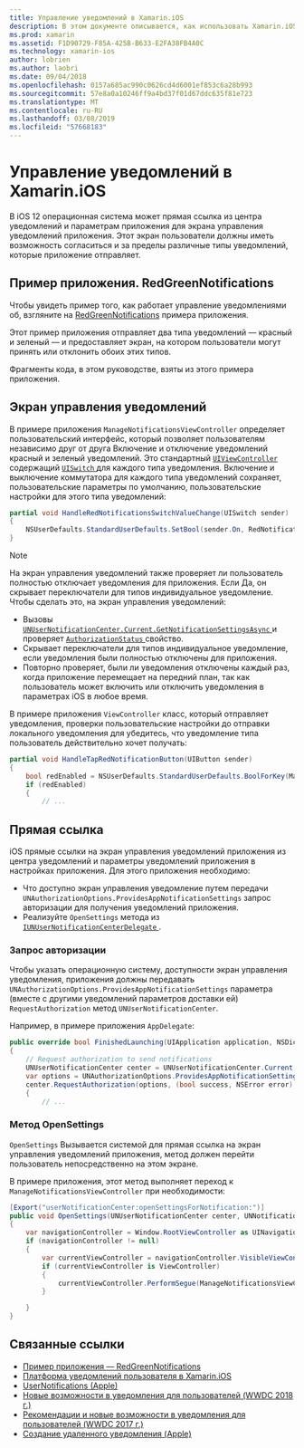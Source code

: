 ```yaml
---
title: Управление уведомлений в Xamarin.iOS
description: В этом документе описывается, как использовать Xamarin.iOS, чтобы воспользоваться преимуществами новых возможностей управления уведомлений, добавленных в iOS 12.
ms.prod: xamarin
ms.assetid: F1D90729-F85A-425B-B633-E2FA38FB4A0C
ms.technology: xamarin-ios
author: lobrien
ms.author: laobri
ms.date: 09/04/2018
ms.openlocfilehash: 0157a685ac990c0626cd4d6001ef853c6a28b993
ms.sourcegitcommit: 57e8a0a10246ff9a4bd37f01d67ddc635f81e723
ms.translationtype: MT
ms.contentlocale: ru-RU
ms.lasthandoff: 03/08/2019
ms.locfileid: "57668183"
---
```

# <a name="notification-management-in-xamarinios"></a>Управление уведомлений в Xamarin.iOS

В iOS 12 операционная система может прямая ссылка из центра уведомлений и параметрам приложения для экрана управления уведомлений приложения. Этот экран пользователи должны иметь возможность согласиться и за пределы различные типы уведомлений, которые приложение отправляет.

## <a name="sample-app-redgreennotifications"></a>Пример приложения. RedGreenNotifications

Чтобы увидеть пример того, как работает управление уведомлениями об, взгляните на [RedGreenNotifications](https://developer.xamarin.com/samples/monotouch/iOS12/RedGreenNotifications) примера приложения.

Этот пример приложения отправляет два типа уведомлений — красный и зеленый — и предоставляет экран, на котором пользователи могут принять или отклонить обоих этих типов.

Фрагменты кода, в этом руководстве, взяты из этого примера приложения.

## <a name="notification-management-screen"></a>Экран управления уведомлений

В примере приложения `ManageNotificationsViewController` определяет пользовательский интерфейс, который позволяет пользователям независимо друг от друга Включение и отключение уведомлений красный и зеленый уведомлений. Это стандартный [`UIViewController`](xref:UIKit.UIViewController)
содержащий [ `UISwitch` ](xref:UIKit.UISwitch) для каждого типа уведомления. Включение и выключение коммутатора для каждого типа уведомлений сохраняет, пользовательские параметры по умолчанию, пользовательские настройки для этого типа уведомлений:

```csharp
partial void HandleRedNotificationsSwitchValueChange(UISwitch sender)
{
    NSUserDefaults.StandardUserDefaults.SetBool(sender.On, RedNotificationsEnabledKey);
}
```

> [!NOTE]
> На экран управления уведомлений также проверяет ли пользователь полностью отключает уведомления для приложения. Если Да, он скрывает переключатели для типов индивидуальное уведомление. Чтобы сделать это, на экран управления уведомлений:
>
> - Вызовы [ `UNUserNotificationCenter.Current.GetNotificationSettingsAsync` ](xref:UserNotifications.UNUserNotificationCenter.GetNotificationSettingsAsync) и проверяет [ `AuthorizationStatus` ](xref:UserNotifications.UNNotificationSettings.AuthorizationStatus) свойство.
> - Скрывает переключатели для типов индивидуальное уведомление, если уведомления были полностью отключены для приложения.
> - Повторно проверяет, были ли уведомления отключены каждый раз, когда приложение перемещает на передний план, так как пользователь может включить или отключить уведомления в параметрах iOS в любое время.

В примере приложения `ViewController` класс, который отправляет уведомления, проверки пользовательские настройки до отправки локального уведомления для убедитесь, что уведомление типа пользователь действительно хочет получать:

```csharp
partial void HandleTapRedNotificationButton(UIButton sender)
{
    bool redEnabled = NSUserDefaults.StandardUserDefaults.BoolForKey(ManageNotificationsViewController.RedNotificationsEnabledKey);
    if (redEnabled)
    {
        // ...
```

## <a name="deep-link"></a>Прямая ссылка

iOS прямые ссылки на экран управления уведомлений приложения из центра уведомлений и параметры уведомлений приложения в настройках приложения. Для этого приложения необходимо:

- Что доступно экран управления уведомление путем передачи `UNAuthorizationOptions.ProvidesAppNotificationSettings` запрос авторизации для получения уведомлений приложения.
- Реализуйте `OpenSettings` метода из [ `IUNUserNotificationCenterDelegate` ](xref:UserNotifications.IUNUserNotificationCenterDelegate).

### <a name="authorization-request"></a>Запрос авторизации

Чтобы указать операционную систему, доступности экран управления уведомления, приложения должны передавать `UNAuthorizationOptions.ProvidesAppNotificationSettings` параметра (вместе с другими уведомлений параметров доставки ей) `RequestAuthorization` метод `UNUserNotificationCenter`.

Например, в примере приложения `AppDelegate`:

```csharp
public override bool FinishedLaunching(UIApplication application, NSDictionary launchOptions)
{
    // Request authorization to send notifications
    UNUserNotificationCenter center = UNUserNotificationCenter.Current;
    var options = UNAuthorizationOptions.ProvidesAppNotificationSettings | UNAuthorizationOptions.Alert | UNAuthorizationOptions.Sound | UNAuthorizationOptions.Provisional;
    center.RequestAuthorization(options, (bool success, NSError error) =>
    {
        // ...
```

### <a name="opensettings-method"></a>Метод OpenSettings

`OpenSettings` Вызывается системой для прямая ссылка на экран управления уведомлений приложения, метод должен перейти пользователь непосредственно на этом экране.

В примере приложения, этот метод выполняет переход к `ManageNotificationsViewController` при необходимости:

```csharp
[Export("userNotificationCenter:openSettingsForNotification:")]
public void OpenSettings(UNUserNotificationCenter center, UNNotification notification)
{
    var navigationController = Window.RootViewController as UINavigationController;
    if (navigationController != null)
    {
        var currentViewController = navigationController.VisibleViewController;
        if (currentViewController is ViewController)
        {
            currentViewController.PerformSegue(ManageNotificationsViewController.ShowManageNotificationsSegue, this);
        }

    }
}
```

## <a name="related-links"></a>Связанные ссылки

- [Пример приложения — RedGreenNotifications](https://developer.xamarin.com/samples/monotouch/iOS12/RedGreenNotifications)
- [Платформа уведомлений пользователя в Xamarin.iOS](~/ios/platform/user-notifications/index.md)
- [UserNotifications (Apple)](https://developer.apple.com/documentation/usernotifications?language=objc)
- [Новые возможности в уведомления для пользователей (WWDC 2018 г.)](https://developer.apple.com/videos/play/wwdc2018/710/)
- [Рекомендации и новые возможности в уведомления для пользователей (WWDC 2017 г.)](https://developer.apple.com/videos/play/wwdc2017/708/)
- [Создание удаленного уведомления (Apple)](https://developer.apple.com/documentation/usernotifications/setting_up_a_remote_notification_server/generating_a_remote_notification)
